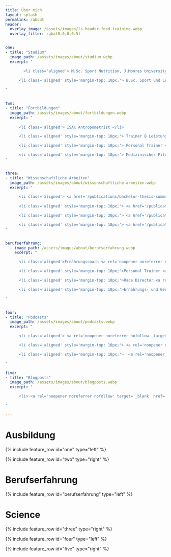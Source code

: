 ```yaml
---
title: Über mich
layout: splash
permalink: /about
header:
  overlay_image: /assets/images/ls-header-food-training.webp
  overlay_filter: rgba(0,0,0,0.5)


one:
- title: "Studium"
  image_path: /assets/images/about/studium.webp
  excerpt: "

        <li class='aligned'> M.Sc. Sport Nutrition, J.Moores University Liverpool </li>
    
      <li class='aligned' style='margin-top: 10px;'> B.Sc. Sport und Leistung, Deutsche Sporthochschule Köln </li> 

"


two:
- title: "Fortbildungen"
  image_path: /assets/images/about/fortbildungen.webp
  excerpt: "
  
      <li class='aligned'> ISAK Antropometrist </li>

      <li class='aligned' style='margin-top: 10px;'> Trainer B Leistungssport Olympisches Gewichtheben </li>

      <li class='aligned' style='margin-top: 10px;'> Personal Trainer </li>

      <li class='aligned' style='margin-top: 10px;'> Medizinischer Fitnesstrainer </li>
"


three:
- title: "Wissenschaftliche Arbeiten"
  image_path: /assets/images/about/wissenschaftliche-arbeiten.webp
  excerpt: "

      <li class='aligned'> <a href='/publications/bachelor-thesis-summary'>Effects of Cannabidiol Supplementation on Skeletal Muscle Regeneration after Intensive Resistance Training</a>. Bachelor Thesis, German Sports University, Cologne, 2021. </li>
  
      <li class='aligned' style='margin-top: 10px;'> <a href='/publications/master-thesis-summary'>Chronic cannabidiol supplementation does not improve ratings of perceived exertion and performance during time-trial cycling</a>. Master Thesis, John-Moore University, Liverpool, UK, 2022. </li>

      <li class='aligned' style='margin-top: 30px;'> <a href='/publications/position-olympic-weightlifting'>Position stand on Nutritional Requirements for Olympic Weightlifting</a>. John-Moore University, Liverpool, UK, 2021. </li>

      <li class='aligned' style='margin-top: 10px;'> <a href='/publications/statement-crossfit-supplements'>Expert Statement on the use of supplements for Crossfit</a>. John-Moore University, Liverpool, UK, 2022. </li>
"


berufserfahrung:
  - image_path: /assets/images/about/berufserfahrung.webp
    excerpt: "

      <li class='aligned'>Ernährungscoach <a rel='noopener noreferrer nofollow' target='_blank' href='https://nubymi.com/'>@NubymiNutrition</a></li>

      <li class='aligned' style='margin-top: 10px;'>Personal Trainer <a rel='noopener noreferrer nofollow' target='_blank' href='https://1on1-personaltraining.de/'>@1on1-PersonalTraining</a></li>

      <li class='aligned' style='margin-top: 10px;'>Race Director <a rel='noopener noreferrer nofollow' target='_blank' href='https://hyrox.com/'>@Hyrox</a></li>

      <li class='aligned' style='margin-top: 10px;'>Ernährungs- und Gesundheitscoach beim Institut für Prävention und Nachsorge <a rel='noopener noreferrer nofollow' target='_blank' href='https://ipn.eu/'>@IPN</a></li>

"


four:
- title: "Podcasts"
  image_path: /assets/images/about/podcasts.webp
  excerpt: "

      <li class='aligned'> <a rel='noopener noreferrer nofollow' target='_blank' href='https://open.spotify.com/episode/57Q04lnNOtaS3XvC4WsvLn?si=6b-Rz0hCSXCaK6R5vvCLRA'>CBD-Öl: Effekte auf Regeneration und Performance</a> im Podcast <a rel='noopener noreferrer nofollow' target='_blank' href='https://open.spotify.com/show/1qPyLm6guymbU1JuMIQQJR'>'Fuel Your Body'</a> mit Miri Krug, Februar 2023.</li>

      <li class='aligned' style='margin-top: 10px;'> <a rel='noopener noreferrer nofollow' target='_blank' href='https://open.spotify.com/episode/363UptXxC23JBsidsRBGCY?si=Z2a3EHawQDKAUDHlx7vVhg'>Mythos: Nüchtern-Training für Körperfettabbau & Verbesserung der Performance im Ausdauersport</a> im Podcast <a rel='noopener noreferrer nofollow' target='_blank' href='https://open.spotify.com/show/1qPyLm6guymbU1JuMIQQJR'>'Fuel Your Body'</a> mit Miri Krug, Juli 2023.</li>

      <li class='aligned' style='margin-top: 10px;'>  <a rel='noopener noreferrer nofollow' target='_blank' href='https://open.spotify.com/episode/3ZFCdUwMpfUVvCt0EUTWyW?si=ScHk0slCQx-eDENwP42-nA&utm'>Kohlenhydratladen, Ernährung für Marathon</a> im Podcast <a rel='noopener noreferrer nofollow' target='_blank' href='https://open.spotify.com/show/1qPyLm6guymbU1JuMIQQJR'>'Fuel Your Body'</a> mit Miri Krug, September 2023.</li>

"

five:
- title: "Blogposts"
  image_path: /assets/images/about/blogposts.webp
  excerpt: "

      <li> <a rel='noopener noreferrer nofollow' target='_blank' href='https://www.scienceinsport.com/sports-nutrition/?post_type=post&p=16605'>How to use Carbohydrates for Energy: Glucose, Fructose and Maltodextrin</a>. Science in Sport, April 2022. </li>

"

---
```


<div class="about-box ausbildung-box">

<h1 class="about"> Ausbildung </h1>

{% include feature_row id="one" type="left" %}

{% include feature_row id="two" type="right" %}

</div>




<div class="about-box berufserfahrung-box">

<h1 class="about"> Berufserfahrung </h1>

{% include feature_row id="berufserfahrung" type="left" %}

</div>




<div class="about-box science-box">

<h1 class="about"> Science </h1>

{% include feature_row id="three" type="right" %}

{% include feature_row id="four" type="left" %}

{% include feature_row id="five" type="right" %}

</div>
